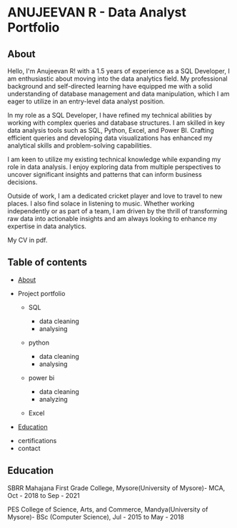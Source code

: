 # ANUJEEVAN R - Data Analyst Portfolio

## About

Hello, I'm Anujeevan R! with a 1.5 years of experience as a SQL Developer, I am enthusiastic about moving into the data analytics field. My professional background and self-directed learning have equipped me with a solid understanding of database management and data manipulation, which I am eager to utilize in an entry-level data analyst position.

In my role as a SQL Developer, I have refined my technical abilities by working with complex queries and database structures. I am skilled in key data analysis tools such as SQL, Python, Excel, and Power BI. Crafting efficient queries and developing data visualizations has enhanced my analytical skills and problem-solving capabilities.

I am keen to utilize my existing technical knowledge while expanding my role in data analysis. I enjoy exploring data from multiple perspectives to uncover significant insights and patterns that can inform business decisions.

Outside of work, I am a dedicated cricket player and love to travel to new places. I also find solace in listening to music. Whether working independently or as part of a team, I am driven by the thrill of transforming raw data into actionable insights and am always looking to enhance my expertise in data analytics.

My CV in pdf.

## Table of contents

- [About](https://github.com/anujeevan-raju/anujeevan-raju/blob/main/README.md#about)
* Project portfolio
  * SQL
  	* data cleaning
     * analysing
       
  * python
     * data cleaning
     * analysing
  * power bi
     * data cleaning
     * analyzing
  * Excel
 
- [Education](https://github.com/anujeevan-raju/anujeevan-raju/edit/main/README.md#education)
* certifications
* contact
## Education
SBRR Mahajana First Grade College, Mysore(University of Mysore)- MCA, Oct - 2018 to Sep - 2021
 
PES College of Science, Arts, and Commerce, Mandya(University of Mysore)- BSc (Computer Science), Jul - 2015 to May - 2018


 


